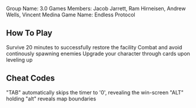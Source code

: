 Group Name: 	3.0 Games
Members:	Jacob Jarrett, Ram Hirneisen, Andrew Wells, Vincent Medina
Game Name:	Endless Protocol


How To Play
-----------
Survive 20 minutes to successfully restore the facility
Combat and avoid continously spawning enemies 
Upgrade your character through cards upon leveling up


Cheat Codes
-----------
"TAB" automatically skips the timer to '0', revealing the win-screen
"ALT" holding "alt" reveals map boundaries
